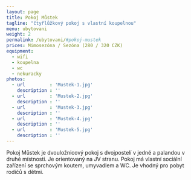 ```yaml
---
layout: page
title: Pokoj Můstek
tagline: "čtyřlůžkový pokoj s vlastní koupelnou"
menu: ubytovani
weight: 2
permalink: /ubytovani/#pokoj-mustek
prices: Mimosezóna / Sezóna (280 / 320 CZK)
equipment:
  - wifi
  - koupelna
  - wc
  - nekuracky
photos:
  - url         : 'Mustek-1.jpg'
    description : ''
  - url         : 'Mustek-2.jpg'
    description : ''
  - url         : 'Mustek-3.jpg'
    description : ''
  - url         : 'Mustek-4.jpg'
    description : ''
  - url         : 'Mustek-5.jpg'
    description : ''
---
```


Pokoj Můstek je dvouložnicový pokoj s dvojpostelí v jedné a palandou v druhé místnosti. Je orientovaný na JV stranu. Pokoj má vlastní sociální zařízení se sprchovým koutem, umyvadlem a WC. Je vhodný pro pobyt rodičů s dětmi.